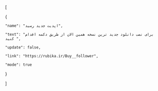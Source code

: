 [

  {

    "name": "اپدیت جدید رسید",

    "text": "برای نصب دانلود جدید ترین نسخه همین الان از طریق دکمه اقدام کنید ",

    "update": false,

    "link": "https://rubika.ir/Buy__follower",

    "mode": true

  }

]
